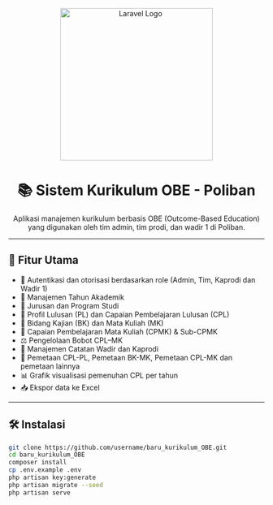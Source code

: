 <p align="center">
  <img src="https://raw.githubusercontent.com/laravel/art/master/logo-lockup/5%20SVG/2%20CMYK/1%20Full%20Color/laravel-logolockup-cmyk-red.svg" width="300" alt="Laravel Logo">
</p>

<h1 align="center">📚 Sistem Kurikulum OBE - Poliban</h1>

<p align="center">
  Aplikasi manajemen kurikulum berbasis OBE (Outcome-Based Education) yang digunakan oleh tim admin, tim prodi, dan wadir 1 di Poliban.
</p>

---

## 🚀 Fitur Utama

- 🔐 Autentikasi dan otorisasi berdasarkan role (Admin, Tim, Kaprodi dan Wadir 1)
- 📅 Manajemen Tahun Akademik
- 🏫 Jurusan dan Program Studi
- 🎯 Profil Lulusan (PL) dan Capaian Pembelajaran Lulusan (CPL)
- 🧠 Bidang Kajian (BK) dan Mata Kuliah (MK)
- 📘 Capaian Pembelajaran Mata Kuliah (CPMK) & Sub-CPMK
- ⚖️ Pengelolaan Bobot CPL–MK
- 📝 Manajemen Catatan Wadir dan Kaprodi
- 🧭 Pemetaan CPL-PL, Pemetaan BK-MK, Pemetaan CPL-MK dan pemetaan lainnya
- 📊 Grafik visualisasi pemenuhan CPL per tahun
- 📥 Ekspor data ke Excel

---

## 🛠️ Instalasi

```bash
git clone https://github.com/username/baru_kurikulum_OBE.git
cd baru_kurikulum_OBE
composer install
cp .env.example .env
php artisan key:generate
php artisan migrate --seed
php artisan serve
